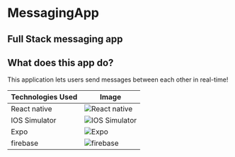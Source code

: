 # MessagingApp

## Full Stack messaging app 

## What does this app do?
  This application lets users send messages between each other in real-time! 

| Technologies Used | Image |
| --- | --- |
| React native | ![React native](https://upload.wikimedia.org/wikipedia/commons/thumb/a/a7/React-icon.svg/120px-React-icon.svg.png) |
| IOS Simulator | ![IOS Simulator](https://upload.wikimedia.org/wikipedia/commons/thumb/f/fa/Apple_logo_black.svg/200px-Apple_logo_black.svg.png) |
| Expo | ![Expo](https://bookface-images.s3.amazonaws.com/logos/bf3ca13e31f46bc60e117c9f9e05f6be6c95ebf5.png) |
| firebase | ![firebase](https://w7.pngwing.com/pngs/246/288/png-transparent-firebase-hd-logo-thumbnail.png) |
